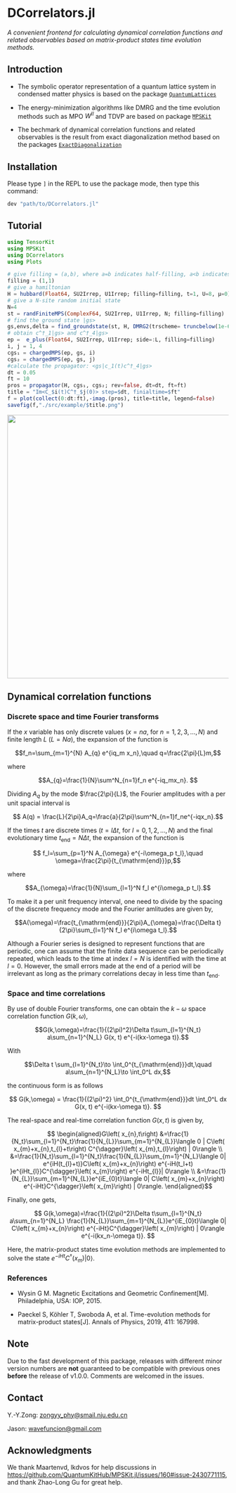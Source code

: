 # DCorrelators.jl

*A convenient frontend for calculating dynamical correlation functions and related observables based on matrix-product states time evolution methods.*

## Introduction

- The symbolic operator representation of a quantum lattice system in condensed matter physics is based on the package [`QuantumLattices`](https://github.com/Quantum-Many-Body/QuantumLattices.jl.git)

- The  energy-minimization algorithms like DMRG and the time evolution methods such as MPO $W^{II}$ and TDVP are based on package [`MPSKit`](https://github.com/QuantumKitHub/MPSKit.jl.git)

- The bechmark of dynamical correlation functions and related observables is the result from exact diagonalization method based on the packages [`ExactDiagonalization`](https://github.com/Quantum-Many-Body/ExactDiagonalization.jl.git)



## Installation

Please type `]` in the REPL to use the package mode, then type this command:

```julia
dev "path/to/DCorrelators.jl"
```

## Tutorial
```julia
using TensorKit
using MPSKit
using DCorrelators
using Plots

# give filling = (a,b), where a=b indicates half-filling, a<b indicates hole-doping and a>b indicates electron-doping
filling = (1,1)
# give a hamiltonian
H = hubbard(Float64, SU2Irrep, U1Irrep; filling=filling, t=1, U=8, μ=0)
# give a N-site random initial state 
N=4
st = randFiniteMPS(ComplexF64, SU2Irrep, U1Irrep, N; filling=filling)
# find the ground state |gs>
gs,envs,delta = find_groundstate(st, H, DMRG2(trscheme= truncbelow(1e-6)));
# obtain c^†_1|gs> and c^†_4|gs> 
ep =  e_plus(Float64, SU2Irrep, U1Irrep; side=:L, filling=filling)
i, j = 1, 4
cgs₁ = chargedMPS(ep, gs, i)
cgs₂ = chargedMPS(ep, gs, j)
#calculate the propagator: <gs|c_1(t)c^†_4|gs>
dt = 0.05
ft = 10
pros = propagator(H, cgs₁, cgs₂; rev=false, dt=dt, ft=ft)
title = "Im<C_$i(t)C^†_$j(0)> step=$dt, finialtime=$ft"
f = plot(collect(0:dt:ft),-imag.(pros), title=title, legend=false)
savefig(f,"./src/example/$title.png")
```
<img  src="./src/example/Im<C_1(t)C^†_4(0)> step=0.05, finialtime=10.png"  width="600"  align="center" />

## Dynamical correlation functions

### Discrete space and time Fourier transforms

If the $x$ variable has only discrete values ($x=na$, for $n=1,2,3,...,N$) and finite length $L$ ($L=Na$), the expansion of the function is

$$f_n=\sum_{m=1}^{N} A_{q} e^{iq_m x_n},\quad q=\frac{2\pi}{L}m,$$

where 

$$A_{q}=\frac{1}{N}\sum^N_{n=1}f_n e^{-iq_mx_n}. $$

Dividing $A_{q}$ by the mode $\frac{2\pi}{L}$, the Fourier amplitudes with a per unit spacial interval is

$$ A(q) = \frac{L}{2\pi}A_q=\frac{a}{2\pi}\sum^N_{n=1}f_ne^{-iqx_n}.$$

If the times $t$ are discrete times ($t=l\Delta t$, for $l=0,1,2,...,N$) and the final evolutionary time $t_{\mathrm{end}}=N\Delta t$, the expansion of the function is

$$ f_l=\sum_{p=1}^N A_{\omega} e^{-i\omega_p t_l},\quad \omega=\frac{2\pi}{t_{\mathrm{end}}}p,$$

where

$$A_{\omega}=\frac{1}{N}\sum_{l=1}^N f_l e^{i\omega_p t_l}.$$

To make it a per unit frequency interval, one need to divide by the spacing of the discrete frequency mode and the Fourier amlitudes are given by,

$$A(\omega)=\frac{t_{\mathrm{end}}}{2\pi}A_{\omega}=\frac{\Delta t}{2\pi}\sum_{l=1}^N f_l e^{i\omega t_l}.$$

Although a Fourier series is designed to represent functions that are periodic, one can assume that the finite data sequence can be periodically repeated, which leads to the time at index $l=N$ is identified with the time at $l=0$. However, the small errors made at the end of a period will be irrelevant as long as the primary correlations decay in less time than $t_{\mathrm{end}}$. 

### Space and time correlations 

By use of double Fourier transforms, one can obtain the $k-\omega$ space correlation function $G(k,\omega)$,

$$G(k,\omega)=\frac{1}{(2\pi)^2}\Delta t\sum_{l=1}^{N_t} a\sum_{n=1}^{N_L} G(x, t) e^{-i(kx-\omega t)}.$$

With 

$$\Delta t \sum_{l=1}^{N_t}\to \int_0^{t_{\mathrm{end}}}dt,\quad a\sum_{n=1}^{N_L}\to \int_0^L dx,$$

the continuous form is as follows 

$$ G(k,\omega) = \frac{1}{(2\pi)^2} \int_0^{t_{\mathrm{end}}}dt \int_0^L dx G(x, t) e^{-i(kx-\omega t)}. $$

The real-space and real-time correlation function $G(x, t)$ is given by,

$$ \begin{aligned}G\left( x_{n},t\right) &=\frac{1}{N_t}\sum_{l=1}^{N_t}\frac{1}{N_{L}}\sum_{m=1}^{N_{L}}\langle 0 | C\left( x_{m}+x_{n},t_{l}+t\right) C^{\dagger}\left( x_{m},t_{l}\right) | 0\rangle \\
&=\frac{1}{N_t}\sum_{l=1}^{N_t}\frac{1}{N_{L}}\sum_{m=1}^{N_L}\langle 0| e^{iH(t_{l}+t)}C\left( x_{m}+x_{n}\right) e^{-iH(t_l+t) }e^{iHt_{l}}C^{\dagger}\left( x_{m}\right) e^{-iHt_{l}}| 0\rangle \\
&=\frac{1}{N_{L}}\sum_{m=1}^{N_{L}}e^{iE_{0}t}\langle 0| C\left( x_{m}+x_{n}\right) e^{-iHt}C^{\dagger}\left( x_{m}\right) | 0\rangle. \end{aligned}$$

Finally, one gets,

$$ G(k,\omega)=\frac{1}{(2\pi)^2}\Delta t\sum_{l=1}^{N_t} a\sum_{n=1}^{N_L} \frac{1}{N_{L}}\sum_{m=1}^{N_{L}}e^{iE_{0}t}\langle 0| C\left( x_{m}+x_{n}\right) e^{-iHt}C^{\dagger}\left( x_{m}\right) | 0\rangle e^{-i(kx_n-\omega t)}. $$

Here, the matrix-product states time evolution methods are implemented to solve the state $e^{-iHt}C^{\dagger}\left( x_{m}\right) | 0\rangle$.

### References
- Wysin G M. Magnetic Excitations and Geometric Confinement[M]. Philadelphia, USA: IOP, 2015.

- Paeckel S, Köhler T, Swoboda A, et al. Time-evolution methods for matrix-product states[J]. Annals of Physics, 2019, 411: 167998.

## Note

Due to the fast development of this package, releases with different minor version numbers are **not** guaranteed to be compatible with previous ones **before** the release of v1.0.0. Comments are welcomed in the issues.

## Contact

Y.-Y.Zong: zongyy_phy@smail.nju.edu.cn

Jason: wavefuncion@gmail.com

## Acknowledgments

We thank Maartenvd, lkdvos for help discussions in https://github.com/QuantumKitHub/MPSKit.jl/issues/160#issue-2430771115, and thank Zhao-Long Gu for great help.